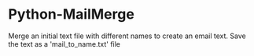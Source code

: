 # Python-MailMerge
Merge an initial text file with different names to create an email text. Save the text as a 'mail_to_name.txt' file
